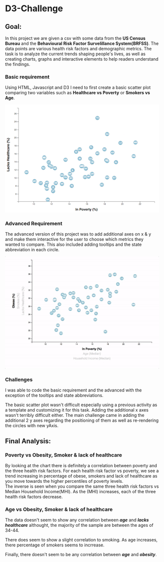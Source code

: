 # D3-Challenge

## Goal:
In this project we are given a csv with some data from the __US Census Bureau__ and the __Behavioural Risk Factor Survelillance System(BRFSS)__.  The data points are various health risk factors and demographic metrics.  The task is to analyze the current trends shaping people's lives, as well as creating charts, graphs and interactive elements to help readers understand the findings.

### Basic requirement
Using HTML, Javascript and D3 I need to first create a basic scatter plot comparing two variables such as __Healthcare vs Poverty__  or __Smokers vs Age__.

![scatter](D3_data_journalism/images/4-scatter.jpg)

### Advanced Requirement
The advanced version of this project was to add additional axes on x & y and make them interactive for the user to choose which metrics they wanted to compare.  This also included adding tooltips and the state abbreviation in each circle.

![animated scatter plot](D3_data_journalism/images/7-animated-scatter.gif)

### Challenges
I was able to code the basic requirement and the advanced with the exception of the tooltips and state abbreviations.

The basic scatter plot wasn't difficult especially using a previous activity as a template and customizing it for this task.  Adding the additional x axes wasn't terribly difficult either.  The main challenge came in adding the additional 2 y axes regarding the positioning of them as well as re-rendering the circles with new yAxis.  

## Final Analysis:
### Poverty vs Obesity, Smoker & lack of healthcare
By looking at the chart there is definitely a correlation between poverty and the three health risk factors.  For each health risk factor vs poverty, we see a trend increasing in percentage of obese, smokers and lack of healthcare as you move towards the higher percentiles of poverty levels.  
The inverse is seen when you compare the same three health risk factors vs Median Household Income(MHI).  As the (MHI) increases, each of the three health risk factors decrease.  

### Age vs Obesity, Smoker & lack of healthcare
The data doesn't seem to show any correlation between __*age*__ and __*lacks healthcare*__ althought, the majority of the sample are between the ages of 34-44.

There does seem to show a slight correlation to smoking.  As age increases, there percentage of smokers seems to incrrease.

Finally, there doesn't seem to be any correlation between _**age**_ and _**obesity**_.

